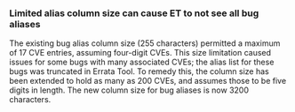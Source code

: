 ### Limited alias column size can cause ET to not see all bug aliases

The existing bug alias column size (255 characters) permitted a
maximum of 17 CVE entries, assuming four-digit CVEs.  This size
limitation caused issues for some bugs with many associated CVEs; the
alias list for these bugs was truncated in Errata Tool.  To remedy
this, the column size has been extended to hold as many as 200 CVEs,
and assumes those to be five digits in length.  The new column size
for bug aliases is now 3200 characters.
